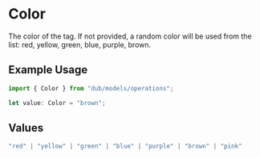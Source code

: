 # Color

The color of the tag. If not provided, a random color will be used from the list: red, yellow, green, blue, purple, brown.

## Example Usage

```typescript
import { Color } from "dub/models/operations";

let value: Color = "brown";
```

## Values

```typescript
"red" | "yellow" | "green" | "blue" | "purple" | "brown" | "pink"
```